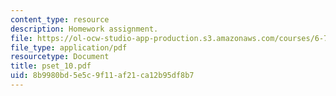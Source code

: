 ```yaml
---
content_type: resource
description: Homework assignment.
file: https://ol-ocw-studio-app-production.s3.amazonaws.com/courses/6-781j-submicrometer-and-nanometer-technology-spring-2006/8b9980bd5e5c9f11af21ca12b95df8b7_pset_10.pdf
file_type: application/pdf
resourcetype: Document
title: pset_10.pdf
uid: 8b9980bd-5e5c-9f11-af21-ca12b95df8b7
---
```

